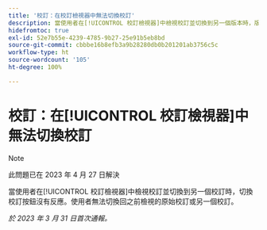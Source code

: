 ```yaml
---
title: '校訂：在校訂檢視器中無法切換校訂'
description: 當使用者在[!UICONTROL 校訂檢視器]中檢視校訂並切換到另一個版本時，版本下拉選單變成停用，使用者無法切換回之前檢視的原始版本或另一個校訂版本
hidefromtoc: true
exl-id: 52e7b55e-4239-4785-9b27-25e91b5eb8bd
source-git-commit: cbbbe16b8efb3a9b28280db0b201201ab3756c5c
workflow-type: ht
source-wordcount: '105'
ht-degree: 100%

---
```


# 校訂：在[!UICONTROL 校訂檢視器]中無法切換校訂

>[!NOTE]
>
>此問題已在 2023 年 4 月 27 日解決

當使用者在[!UICONTROL 校訂檢視器]中檢視校訂並切換到另一個校訂時，切換校訂按鈕沒有反應。使用者無法切換回之前檢視的原始校訂或另一個校訂。

_於 2023 年 3 月 31 日首次通報。_
